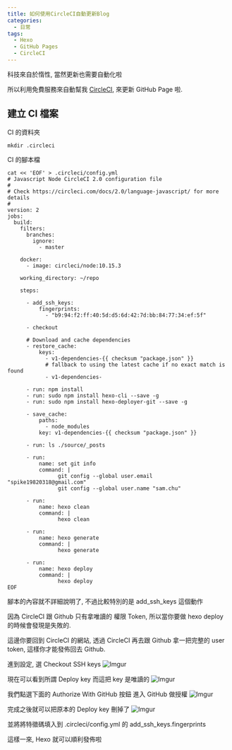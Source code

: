 ```yaml
---
title: 如何使用CircleCI自動更新Blog
categories:
  - 日常
tags:
  - Hexo
  - GitHub Pages
  - CircleCI
---
```

科技來自於惰性, 當然更新也需要自動化啦  

所以利用免費服務來自動幫我 [CircleCI](https://circleci.com), 來更新 GitHub Page 啦.  

## 建立 CI 檔案
CI 的資料夾
```
mkdir .circleci
```

CI 的腳本檔
```
cat << 'EOF' > .circleci/config.yml
# Javascript Node CircleCI 2.0 configuration file
#
# Check https://circleci.com/docs/2.0/language-javascript/ for more details
#
version: 2
jobs:
  build:
    filters:
      branches:
        ignore:
          - master

    docker:
      - image: circleci/node:10.15.3
    
    working_directory: ~/repo

    steps:

      - add_ssh_keys:
          fingerprints:
            - "b9:94:f2:ff:40:5d:d5:6d:42:7d:bb:84:77:34:ef:5f"

      - checkout

      # Download and cache dependencies
      - restore_cache:
          keys:
            - v1-dependencies-{{ checksum "package.json" }}
            # fallback to using the latest cache if no exact match is found
            - v1-dependencies-

      - run: npm install
      - run: sudo npm install hexo-cli --save -g
      - run: sudo npm install hexo-deployer-git --save -g

      - save_cache:
          paths:
            - node_modules
          key: v1-dependencies-{{ checksum "package.json" }}

      - run: ls ./source/_posts

      - run:
          name: set git info
          command: |
                git config --global user.email "spike19820318@gmail.com"
                git config --global user.name "sam.chu"

      - run:
          name: hexo clean
          command: |
                hexo clean

      - run:
          name: hexo generate
          command: |
                hexo generate

      - run:
          name: hexo deploy
          command: |
                hexo deploy
EOF
```

腳本的內容就不詳細說明了, 不過比較特別的是 add_ssh_keys 這個動作  

因為 CircleCI 跟 Github 只有拿唯讀的 權限 Token, 所以當你要做 hexo deploy 的時候會發現是失敗的.

這邊你要回到 CircleCI 的網站, 透過 CircleCI 再去跟 Github 拿一把完整的 user token, 這樣你才能發佈回去 Github.

進到設定, 選 Checkout SSH keys
![Imgur](https://i.imgur.com/iyk1ixK.png)

現在可以看到所謂 Deploy key 而這把 key 是唯讀的
![Imgur](https://i.imgur.com/So0FHtP.png)

我們點選下面的 Authorize With GitHub 按鈕 進入 GitHub 做授權
![Imgur](https://i.imgur.com/jeCiqe0.png)

完成之後就可以把原本的 Deploy key 刪掉了
![Imgur](https://i.imgur.com/hYMA78s.png)

並將將特徵碼填入到 .circleci/config.yml 的 add_ssh_keys.fingerprints

這樣一來, Hexo 就可以順利發佈啦
